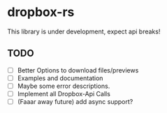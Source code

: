 # dropbox-rs
This library is under development, expect api breaks!

## TODO
- [ ] Better Options to download files/previews
- [ ] Examples and documentation
- [ ] Maybe some error descriptions.
- [ ] Implement all Dropbox-Api Calls
- [ ] (Faaar away future) add async support?
